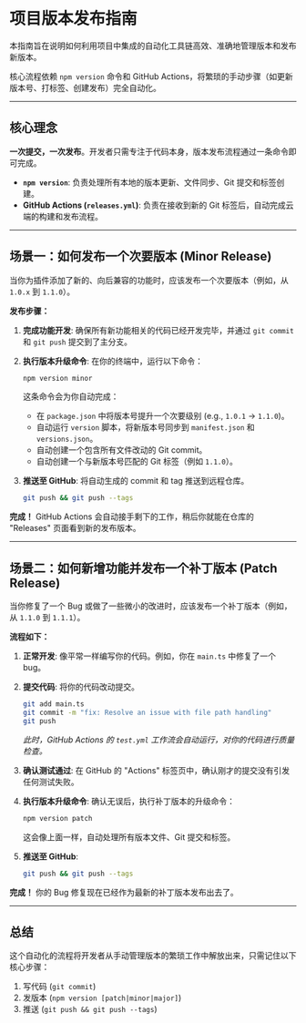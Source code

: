 # 项目版本发布指南

本指南旨在说明如何利用项目中集成的自动化工具链高效、准确地管理版本和发布新版本。

核心流程依赖 `npm version` 命令和 GitHub Actions，将繁琐的手动步骤（如更新版本号、打标签、创建发布）完全自动化。

---

## 核心理念

**一次提交，一次发布**。开发者只需专注于代码本身，版本发布流程通过一条命令即可完成。

- **`npm version`**: 负责处理所有本地的版本更新、文件同步、Git 提交和标签创建。
- **GitHub Actions (`releases.yml`)**: 负责在接收到新的 Git 标签后，自动完成云端的构建和发布流程。

---

## 场景一：如何发布一个次要版本 (Minor Release)

当你为插件添加了新的、向后兼容的功能时，应该发布一个次要版本（例如，从 `1.0.x` 到 `1.1.0`）。

**发布步骤：**

1.  **完成功能开发**: 确保所有新功能相关的代码已经开发完毕，并通过 `git commit` 和 `git push` 提交到了主分支。

2.  **执行版本升级命令**: 在你的终端中，运行以下命令：
    ```bash
    npm version minor
    ```
    这条命令会为你自动完成：
    -   在 `package.json` 中将版本号提升一个次要级别 (e.g., `1.0.1` -> `1.1.0`)。
    -   自动运行 `version` 脚本，将新版本号同步到 `manifest.json` 和 `versions.json`。
    -   自动创建一个包含所有文件改动的 Git commit。
    -   自动创建一个与新版本号匹配的 Git 标签（例如 `1.1.0`）。

3.  **推送至 GitHub**: 将自动生成的 commit 和 tag 推送到远程仓库。
    ```bash
    git push && git push --tags
    ```

**完成！** GitHub Actions 会自动接手剩下的工作，稍后你就能在仓库的 "Releases" 页面看到新的发布版本。

---

## 场景二：如何新增功能并发布一个补丁版本 (Patch Release)

当你修复了一个 Bug 或做了一些微小的改进时，应该发布一个补丁版本（例如，从 `1.1.0` 到 `1.1.1`）。

**流程如下：**

1.  **正常开发**: 像平常一样编写你的代码。例如，你在 `main.ts` 中修复了一个bug。

2.  **提交代码**: 将你的代码改动提交。
    ```bash
    git add main.ts
    git commit -m "fix: Resolve an issue with file path handling"
    git push
    ```
    *此时，GitHub Actions 的 `test.yml` 工作流会自动运行，对你的代码进行质量检查。*

3.  **确认测试通过**: 在 GitHub 的 "Actions" 标签页中，确认刚才的提交没有引发任何测试失败。

4.  **执行版本升级命令**: 确认无误后，执行补丁版本的升级命令：
    ```bash
    npm version patch
    ```
    这会像上面一样，自动处理所有版本文件、Git 提交和标签。

5.  **推送至 GitHub**:
    ```bash
    git push && git push --tags
    ```

**完成！** 你的 Bug 修复现在已经作为最新的补丁版本发布出去了。

---

## 总结

这个自动化的流程将开发者从手动管理版本的繁琐工作中解放出来，只需记住以下核心步骤：

1.  写代码 (`git commit`)
2.  发版本 (`npm version [patch|minor|major]`)
3.  推送 (`git push && git push --tags`) 